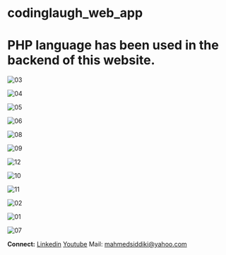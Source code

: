 # codinglaugh_web_app
# PHP language has been used in the backend of this website.

![03](https://user-images.githubusercontent.com/36816925/153540454-7d6fe8b9-a3f9-4e21-9acf-ad8e36b83436.PNG)

![04](https://user-images.githubusercontent.com/36816925/153540459-4c1a2acc-254d-4076-a76b-beac3580711a.PNG)

![05](https://user-images.githubusercontent.com/36816925/153540468-0c723e9f-bb99-4f5b-bc06-35f3a2b18d71.PNG)

![06](https://user-images.githubusercontent.com/36816925/153540485-ab8107a6-f56d-4630-8d46-5283910917a2.PNG)

![08](https://user-images.githubusercontent.com/36816925/153540503-f86fe30d-543a-43c9-9e3a-56a71771f967.PNG)

![09](https://user-images.githubusercontent.com/36816925/153540508-69d4f840-e474-4f48-a801-755154cc2242.PNG)

![12](https://user-images.githubusercontent.com/36816925/153540513-1fa22c8e-ba3b-4177-91f5-fb7eb9426148.PNG)

![10](https://user-images.githubusercontent.com/36816925/153540521-9c296468-5a09-47e3-b102-dfdd999f89e5.PNG)

![11](https://user-images.githubusercontent.com/36816925/153540523-40bf2d6f-8e09-482b-ac4b-ad77f204e151.PNG)

![02](https://user-images.githubusercontent.com/36816925/153540527-8d4cdda5-41a3-44c4-a138-37b2159a23d7.PNG)

![01](https://user-images.githubusercontent.com/36816925/153540529-e1e7c79e-d182-44af-bd66-d722aafc541a.PNG)

![07](https://user-images.githubusercontent.com/36816925/153540533-57f4fabe-f40e-42ac-b0c8-a60808909a0f.PNG)


**Connect:** [Linkedin](https://www.linkedin.com/in/mahmedsiddiki) [Youtube](https://www.youtube.com/channel/UCtPoYxNA8UtdQg4aCNkS7Dg)
Mail: mahmedsiddiki@yahoo.com

